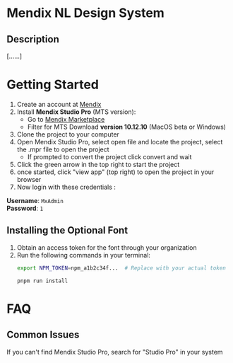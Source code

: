 # Mendix NL Design System

## Description

[......]

# Getting Started

1. Create an account at [Mendix](https://www.mendix.com/)
2. Install **Mendix Studio Pro** (MTS version):
   - Go to [Mendix Marketplace](https://marketplace.mendix.com/link/studiopro)
   - Filter for MTS
     Download **version 10.12.10** (MacOS beta or Windows)
3. Clone the project to your computer
4. Open Mendix Studio Pro, select open file and locate the project, select the .mpr file to open the project
   - If prompted to convert the project click convert and wait
5. Click the green arrow in the top right to start the project
6. once started, click "view app" (top right) to open the project in your browser
7. Now login with these credentials :

**Username**: `MxAdmin` <br>
**Password**: `1`

## Installing the Optional Font

1. Obtain an access token for the font through your organization
2. Run the following commands in your terminal:
   ```bash
   export NPM_TOKEN=npm_a1b2c34f...  # Replace with your actual token
   ```
   ```
   pnpm run install
   ```

# FAQ

## Common Issues

If you can't find Mendix Studio Pro, search for "Studio Pro" in your system
